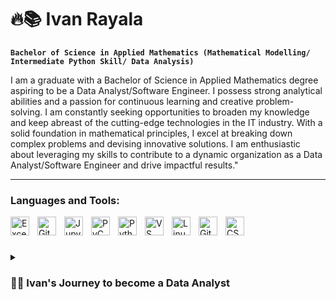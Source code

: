 # 🔥📚 Ivan Rayala
**`Bachelor of Science in Applied Mathematics (Mathematical Modelling/ Intermediate Python Skill/ Data Analysis)`**

I am a graduate with a Bachelor of Science in Applied Mathematics degree aspiring to be a Data Analyst/Software Engineer. I possess strong analytical abilities and a passion for continuous learning and creative problem-solving. I am constantly seeking opportunities to broaden my knowledge and keep abreast of the cutting-edge technologies in the IT industry. With a solid foundation in mathematical principles, I excel at breaking down complex problems and devising innovative solutions. I am enthusiastic about leveraging my skills to contribute to a dynamic organization as a Data Analyst/Software Engineer and drive impactful results."

---

### Languages and Tools:

<img align="left" alt="Excel" width="30px" style="padding-right:10px;" src="https://cdn.jsdelivr.net/gh/simple-icons/simple-icons/icons/microsoftexcel.svg" />
<img align="left" alt="GitHub" width="30px" style="padding-right:10px;" src="https://cdn.jsdelivr.net/gh/devicons/devicon/icons/github/github-original.svg" />
<img align="left" alt="Jupyter Lab" width="30px" style="padding-right:10px;" src="https://cdn.jsdelivr.net/gh/simple-icons/simple-icons/icons/jupyter.svg" />
<img align="left" alt="PyCharm" width="30px" style="padding-right:10px;" src="https://cdn.jsdelivr.net/gh/simple-icons/simple-icons/icons/jetbrains.svg" />
<img align="left" alt="Python" width="30px" style="padding-right:10px;" src="https://cdn.jsdelivr.net/gh/devicons/devicon/icons/python/python-plain.svg" />
<img align="left" alt="VS Code" width="30px" style="padding-right:10px;" src="https://cdn.jsdelivr.net/gh/simple-icons/simple-icons/icons/visualstudiocode.svg" />
<img align="left" alt="Linux" width="30px" style="padding-right:10px;" src="https://cdn.jsdelivr.net/gh/simple-icons/simple-icons/icons/linux.svg" />
<img align="left" alt="Git" width="30px" style="padding-right:10px;" src="https://cdn.jsdelivr.net/gh/simple-icons/simple-icons/icons/git.svg" />
<img align="left" alt="CSS" width="30px" style="padding-right:10px;" src="https://cdn4.iconfinder.com/data/icons/social-media-logos-6/512/121-css3-512.png" />


<br />

#

<details>
  <summary><h3>👨‍💻 Ivan's Journey to become a Data Analyst</h3></summary>
 
My journey to becoming a data analyst has been defined by my quest to acquire essential knowledge and skills, along with the guidance of my mentor. I possess an analytical mindset and a natural aptitude for problem-solving, complemented by my Bachelor of Science degree in Applied Mathematics. Recognizing the significance of Python as the most in-demand programming language in data analysis, I dedicated myself to acquiring an intermediate skill level in Python. I have also gained knowledge in relevant data cleaning, processing, and modeling packages. Understanding the value of Excel in data analysis and visualization, I expanded my skill set by taking it as an elective course. In pursuing personal and professional growth, I completed a data analytics internship course and received a certificate of completion. As a demonstration of my abilities, I developed a predictive model for Non-alcoholic Steatohepatitis (NASH) fatty liver disease as my undergrad thesis. This project showcased my expertise in applying advanced statistical techniques to real-world scenarios. These diverse experiences have provided me with a strong foundation as a Data Analyst, equipping me with the necessary abilities and practical knowledge to succeed in the industry.


<!--
**git-ivan-hub/git-ivan-hub** is a ✨ _special_ ✨ repository because its `README.md` (this file) appears on your GitHub profile.

Here are some ideas to get you started:

- 🔭 I’m currently working on ...
- 🌱 I’m currently learning ...
- 👯 I’m looking to collaborate on ...
- 🤔 I’m looking for help with ...
- 💬 Ask me about ...
- 📫 How to reach me: ...
- 😄 Pronouns: ...
- ⚡ Fun fact: ...
-->
